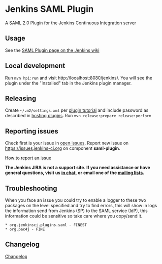Jenkins SAML Plugin
===================

A SAML 2.0 Plugin for the Jenkins Continuous Integration server

Usage
-------------------
See the [SAML Plugin page on the Jenkins wiki](https://wiki.jenkins-ci.org/display/JENKINS/SAML+Plugin)

Local development
-------------------

Run `mvn hpi:run` and visit http://localhost:8080/jenkins/.
You will see the plugin under the "Installed" tab in the Jenkins plugin manager.

Releasing
-------------------

Create `~/.m2/settings.xml` per [plugin tutorial](https://wiki.jenkins-ci.org/display/JENKINS/Plugin+tutorial) and include password as described in [hosting plugins](https://wiki.jenkins-ci.org/display/JENKINS/Hosting+Plugins).
Run `mvn release:prepare release:perform`

Reporting issues 
----------------
Check first is your issue in [open issues](https://issues.jenkins-ci.org/browse/JENKINS-38625?jql=project%20%3D%20JENKINS%20AND%20status%20in%20(Open%2C%20%22In%20Progress%22%2C%20Reopened%2C%20%22In%20Review%22)%20AND%20component%20%3D%20saml-plugin). 
Report new issue on https://issues.jenkins-ci.org on component **saml-plugin**.

[How to report an issue](https://wiki.jenkins.io/display/JENKINS/How+to+report+an+issue)

**The Jenkins JIRA is not a support site. If you need assistance or have general questions, visit us [in chat](http://jenkins-ci.org/content/chat), or email one of the [mailing lists](http://jenkins-ci.org/content/mailing-lists).**

Troubleshooting
----------------
When you face an issue you could try to enable a logger to these two packages on the level specified and try to find errors, this will show in logs the information send from Jenkins (SP) to the SAML service (IdP), this information could be sensitive so take care where you copy/send it.  

    * org.jenkinsci.plugins.saml - FINEST
    * org.pac4j - FINE
    
Changelog
-------------------
[Changelog](CHANGELOG.md)
